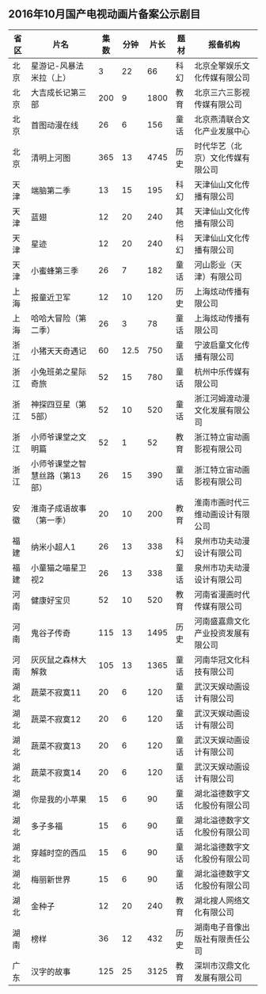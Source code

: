 ## 2016年10月国产电视动画片备案公示剧目
 省区 | 片名 | 集数 | 分钟 | 片长 | 题材 | 报备机构 
---|---|---|---|---|---|---
 北京 | 星游记-风暴法米拉（上） | 3 | 22 | 66 | 科幻 | 北京全擎娱乐文化传媒有限公司 
 北京 | 大吉成长记第三部 | 200 | 9 | 1800 | 教育 | 北京三六三影视传媒有限公司 
 北京 | 首图动漫在线 | 26 | 6 | 156 | 童话 | 北京燕清联合文化产业发展中心 
 北京 | 清明上河图 | 365 | 13 | 4745 | 历史 | 时代华艺（北京）文化传媒有限公司 
 天津 | 端脑第二季 | 13 | 15 | 195 | 科幻 | 天津仙山文化传播有限公司 
 天津 | 蓝翅 | 12 | 20 | 240 | 其他 | 天津仙山文化传播有限公司 
 天津 | 星迹 | 12 | 20 | 240 | 科幻 | 天津仙山文化传播有限公司 
 天津 | 小蜜蜂第三季 | 26 | 7 | 182 | 童话 | 河山影业（天津）有限公司 
 上海 | 报童近卫军 | 12 | 10 | 120 | 历史 | 上海炫动传播有限公司 
 上海 | 哈哈大冒险（第二季） | 26 | 3 | 78 | 童话 | 上海炫动传播有限公司 
 浙江 | 小猪天天奇遇记 | 60 | 12.5 | 750 | 童话 | 宁波启童文化传播有限公司 
 浙江 | 小兔班弟之星际奇旅 | 52 | 15 | 780 | 童话 | 杭州中乐传媒有限公司 
 浙江 | 神探四豆星（第5部） | 52 | 10 | 520 | 童话 | 浙江河姆渡动漫文化发展有限公司 
 浙江 | 小师爷课堂之文明篇 | 52 | 1 | 52 | 教育 | 浙江特立宙动画影视有限公司 
 浙江 | 小师爷课堂之智慧丝路（第13部） | 26 | 15 | 390 | 童话 | 浙江特立宙动画影视有限公司 
 安徽 | 淮南子成语故事（第一季） | 20 | 10 | 200 | 教育 | 淮南市画时代三维动画设计有限公司 
 福建 | 纳米小超人1 | 26 | 13 | 338 | 科幻 | 泉州市功夫动漫设计有限公司 
 福建 | 小童猫之喵星卫视2 | 26 | 13 | 338 | 童话 | 泉州市功夫动漫设计有限公司 
 河南 | 健康好宝贝 | 52 | 10 | 520 | 教育 | 河南省漫画时代传媒有限公司 
 河南 | 鬼谷子传奇 | 115 | 13 | 1495 | 历史 | 河南盛嘉鼎文化产业投资发展有限公司 
 河南 | 灰灰鼠之森林大解救 | 105 | 13 | 1365 | 童话 | 河南华冠文化科技有限公司 
 湖北 | 蔬菜不寂寞11 | 20 | 6 | 120 | 童话 | 武汉天娱动画设计有限公司 
 湖北 | 蔬菜不寂寞12 | 20 | 6 | 120 | 童话 | 武汉天娱动画设计有限公司 
 湖北 | 蔬菜不寂寞13 | 20 | 6 | 120 | 童话 | 武汉天娱动画设计有限公司 
 湖北 | 蔬菜不寂寞14 | 20 | 6 | 120 | 童话 | 武汉天娱动画设计有限公司 
 湖北 | 你是我的小苹果 | 15 | 6 | 90 | 童话 | 湖北溢德数字文化股份有限公司 
 湖北 | 多子多福 | 15 | 6 | 90 | 童话 | 湖北溢德数字文化股份有限公司 
 湖北 | 穿越时空的西瓜 | 15 | 6 | 90 | 童话 | 湖北溢德数字文化股份有限公司 
 湖北 | 梅丽新世界 | 15 | 6 | 90 | 童话 | 湖北溢德数字文化股份有限公司 
 湖北 | 金种子 | 12 | 20 | 240 | 教育 | 湖北搜人网络文化有限公司 
 湖南 | 榜样 | 36 | 12 | 432 | 历史 | 湖南电子音像出版社有限责任公司 
 广东 | 汉字的故事 | 125 | 25 | 3125 | 教育 | 深圳市汉鼎文化发展有限公司 